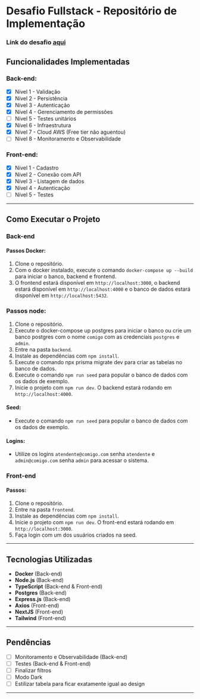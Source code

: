 # Desafio Fullstack - Repositório de Implementação

### Link do desafio [aqui](https://github.com/comigotech/avaliacao-candidatos-fullstack)

## Funcionalidades Implementadas
### Back-end:
- [x] Nível 1 - Validação
- [x] Nível 2 - Persistência
- [x] Nível 3 - Autenticação
- [x] Nível 4 - Gerenciamento de permissões
- [ ] Nível 5 - Testes unitários
- [x] Nível 6 - Infraestrutura
- [x] Nível 7 - Cloud AWS (Free tier não aguentou)
- [ ] Nível 8 - Monitoramento e Observabilidade

### Front-end:
- [x] Nível 1 - Cadastro
- [x] Nível 2 - Conexão com API
- [x] Nível 3 - Listagem de dados
- [x] Nível 4 - Autenticação
- [ ] Nível 5 - Testes

---

## Como Executar o Projeto

### Back-end

#### Passos Docker:
1. Clone o repositório.
2. Com o docker instalado, execute  o comando `docker-compose up --build` para iniciar o banco, backend e frontend.
3. O frontend estará disponível em `http://localhost:3000`, o backend estará disponível em `http://localhost:4000` e o banco de dados estará disponível em `http://localhost:5432`.

### Passos node:
1. Clone o repositório.
2. Execute o docker-compose up postgres para iniciar o banco ou crie um banco postgres com o nome `comigo` com  as credenciais `postgres` e `admin`.
3. Entre na pasta `backend`.
4. Instale as dependências com `npm install`.
5. Execute o comando npx prisma migrate dev para criar as tabelas no banco de dados.
6. Execute o comando `npm run seed` para popular o banco de dados com os dados de exemplo.
7. Inicie o projeto com `npm run dev`. O backend estará rodando em `http://localhost:4000`.

#### Seed:
- Execute o comando `npm run seed` para popular o banco de dados com os dados de exemplo.

#### Logins:
- Utilize os logins `atendente@comigo.com` senha `atendente` e `admin@comigo.com` senha `admin` para acessar o sistema.

### Front-end

#### Passos:
1. Clone o repositório.
2. Entre na pasta `frontend`.
3. Instale as dependências com `npm install`.
4. Inicie o projeto com `npm run dev`. O front-end estará rodando em `http://localhost:3000`.
5. Faça login com um dos usuários criados na seed.

---

## Tecnologias Utilizadas
- **Docker** (Back-end)
- **Node.js** (Back-end)
- **TypeScript** (Back-end & Front-end)
- **Postgres** (Back-end)
- **Express.js** (Back-end)
- **Axios** (Front-end)
- **NextJS** (Front-end)
- **Tailwind** (Front-end)
---

## Pendências
- [ ] Monitoramento e Observabilidade (Back-end)
- [ ] Testes (Back-end & Front-end)
- [ ] Finalizar filtros
- [ ] Modo Dark
- [ ] Estilizar tabela para ficar exatamente igual ao design

---
